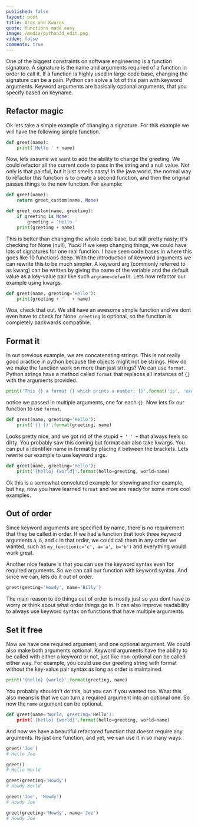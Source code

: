 ```yaml
---
published: false
layout: post
title: Args and Kwargs
quote: functions made easy
image: /media/python3d_edit.png
video: false
comments: true
---
```



One of the biggest constraints on software engineering is a function signature. A signature is the name and arguments required of a function in order to call it. If a function is highly used in large code base, changing the signature can be a pain. Python can solve a lot of this pain with keyword arguments. Keyword arguments are basically optional arguments, that you specify based on keyname.

## Refactor magic

Ok lets take a simple example of changing a signature. For this example we will have the following simple function.

```python
def greet(name):
    print('Hello ' + name)
```

Now, lets assume we want to add the ability to change the greeting. We could refactor all the current code to pass in the string and a null value. Not only is that painful, but it just smells nasty! In the java world, the normal way to refactor this function is to create a second function, and then the original passes things to the new function. For example:

```python
def greet(name):
	return greet_custom(name, None)

def greet_custom(name, greeting):
	if greeting is None:
    	greeting = 'Hello '
    print(greeting + name)
```

This is better than changing the whole code base, but still pretty nasty; it's checking for None (null), *Yuck!* If we keep changing things, we could have lots of signatures for one real function. I have seen code bases in where this goes like 10 functions deep.
With the introduction of keyword arguments we can rewrite this to be much simpler. A keyword arg (commonly referred to as kwarg) can be written by giving the name of the variable and the default value as a key-value pair like such `argname=default`. Lets now refactor our example using kwargs.

```python
def greet(name, greeting='Hello'):
    print(greeting + ' ' + name)
```

Woa, check that out. We still have an awesome simple function and we dont even have to check for None. `greeting` is optional, so the function is completely backwards compatible.

## Format it

In out previous example, we are concatenating strings. This is not really good practice in python because the objects might not be strings. How do we make the function work on more than just strings? We can use `format`. Python strings have a method called `format` that replaces all instances of `{}` with the arguments provided.

```python
print('This {} a format {} which prints a number: {}'.format('is', 'example', 5))
```

notice we passed in multiple arguments, one for each `{}`. Now lets fix our function to use `format`.

```python
def greet(name, greeting='Hello'):
	print('{} {}'.format(greeting, name)
```

Looks pretty nice, and we got rid of the stupid `+ ' ' +` that always feels so dirty. You probably saw this coming but format can also take kwargs. You can put a identifier name in format by placing it between the brackets. Lets rewrite our example to use keyword args.

```python
def greet(name, greeting='Hello'):
	print('{hello} {world}'.format(hello=greeting, world=name)
```

Ok this is a somewhat convoluted example for showing another example, but hey, now you have learned `format` and we are ready for some more cool examples.

## Out of order

Since keyword arguments are specified by name, there is no requirement that they be called in order. If we had a function that took three keyword arguments `a`, `b`, and `c` in that order, we could call them in any order we wanted, such as `my_function(c='c', a='a', b='b')` and everything would work great.

Another nice feature is that you can use the keyword syntax even for required arguments. So we can call our function with keyword syntax. And since we can, lets do it out of order.

```python
greet(geeting='Howdy', name='Billy')
```
The main reason to do things out of order is mostly just so you dont have to worry or think about what order things go in. It can also improve readability to always use keyword syntax on functions that have multiple arguments.

## Set it free

Now we have one required argument, and one optional argument. We could also make both arguments optional. Keyword arguments have the ability to be called with either
a keyword or not, just like non-optional can be called either way. For example, you could use our greeting string with format without the key-value pair syntax as long as order is maintained.

```python
print('{hello} {world}'.format(greeting, name)
```

You probably shouldn't do this, but you can if you wanted too. What this also means is that we can turn a required argument into an optional one. So now the `name` argument can be optional.

```python
def greet(name='World, greeting='Hello'):
    print('{hello} {world}'.format(hello=greeting, world=name)
```

And now we have a beautiful refactored function that doesnt require any arguments. Its just one function, and yet, we can use it in so many ways.

```python
greet('Joe')
# Hello Joe

greet()
# Hello World

greet(greeting='Howdy')
# Howdy World

greet('Joe', 'Howdy')
# Howdy Joe

greet(greeting='Howdy', name='Joe')
# Howdy Joe
```
